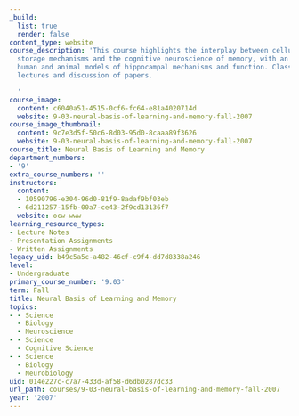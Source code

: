 ```yaml
---
_build:
  list: true
  render: false
content_type: website
course_description: 'This course highlights the interplay between cellular and molecular
  storage mechanisms and the cognitive neuroscience of memory, with an emphasis on
  human and animal models of hippocampal mechanisms and function. Class sessions include
  lectures and discussion of papers.

  '
course_image:
  content: c6040a51-4515-0cf6-fc64-e81a4020714d
  website: 9-03-neural-basis-of-learning-and-memory-fall-2007
course_image_thumbnail:
  content: 9c7e3d5f-50c6-8d03-95d0-8caaa89f3626
  website: 9-03-neural-basis-of-learning-and-memory-fall-2007
course_title: Neural Basis of Learning and Memory
department_numbers:
- '9'
extra_course_numbers: ''
instructors:
  content:
  - 10590796-e304-96d0-81f9-8adaf9bf03eb
  - 6d211257-15fb-00a7-ce43-2f9cd13136f7
  website: ocw-www
learning_resource_types:
- Lecture Notes
- Presentation Assignments
- Written Assignments
legacy_uid: b49c5a5c-a482-46cf-c9f4-dd7d8338a246
level:
- Undergraduate
primary_course_number: '9.03'
term: Fall
title: Neural Basis of Learning and Memory
topics:
- - Science
  - Biology
  - Neuroscience
- - Science
  - Cognitive Science
- - Science
  - Biology
  - Neurobiology
uid: 014e227c-c7a7-433d-af58-d6db0287dc33
url_path: courses/9-03-neural-basis-of-learning-and-memory-fall-2007
year: '2007'
---
```

